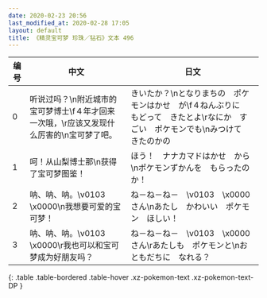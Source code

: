 ```yaml
---
date: 2020-02-23 20:56
last_modified_at: 2020-02-28 17:05
layout: default
title: 《精灵宝可梦 珍珠／钻石》文本 496
---
```

| 编号 | 中文 | 日文 |
| ---- | ---- | ---- |
| 0 | 听说过吗？\n附近城市的宝可梦博士\f４年才回来一次哦，\r应该又发现什么厉害的\n宝可梦了吧。 | きいたか？\nとなりまちの　ポケモンはかせ　が\f４ねんぶりに　もどって　きたとよ\rなにか　すごい　ポケモンでも\nみつけて　きたのかの |
| 1 | 呵！从山梨博士那\n获得了宝可梦图鉴！ | ほう！　ナナカマドはかせ　から\nポケモンずかんを　もらったのか！ |
| 2 | 呐、呐、呐。\v0103　\x0000\n我想要可爱的宝可梦！ | ね－ね－ね－　\v0103　\x0000さん\nあたし　かわいい　ポケモン　ほしい！ |
| 3 | 呐、呐、呐。\v0103　\x0000\r我也可以和宝可梦成为好朋友吗？ | ね－ね－ね－　\v0103　\x0000さん\rあたしも　ポケモンと\nおともだちに　なれる？ |
{: .table .table-bordered .table-hover .xz-pokemon-text .xz-pokemon-text-DP }